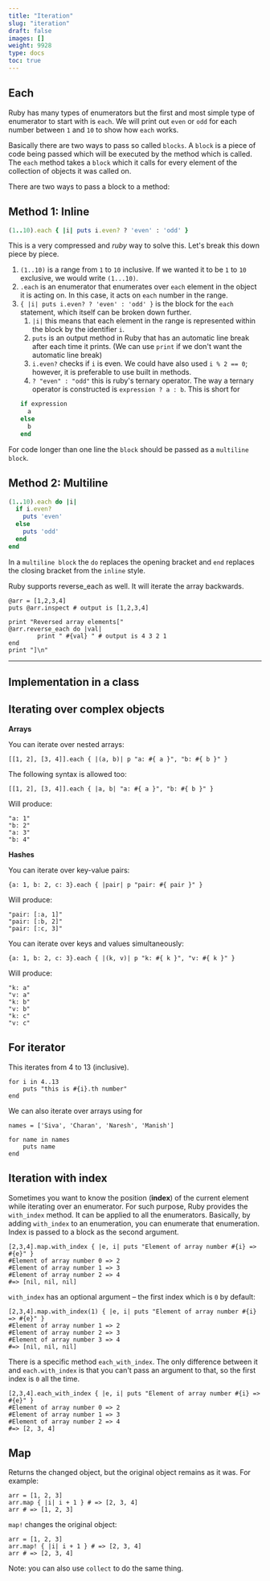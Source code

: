 ```yaml
---
title: "Iteration"
slug: "iteration"
draft: false
images: []
weight: 9928
type: docs
toc: true
---
```


## Each
Ruby has many types of enumerators but the first and most simple type of enumerator to start with is ``each``. We will print out `even` or `odd` for each number between `1` and `10` to show how `each` works.

Basically there are two ways to pass so called `blocks`. A `block` is a piece of code being passed which will be executed by the method which is called. The `each` method takes a `block` which it calls for every element of the collection of objects it was called on.

There are two ways to pass a block to a method:

## Method 1: Inline
```ruby
(1..10).each { |i| puts i.even? ? 'even' : 'odd' }
```
This is a very compressed and _ruby_ way to solve this. Let's break this down piece by piece.
1. `(1..10)` is a range from `1` to `10` inclusive. If we wanted it to be `1` to `10` exclusive, we would write `(1...10)`.
2. `.each` is an enumerator that enumerates over `each` element in the object it is acting on. In this case, it acts on `each` number in the range.
3. `{ |i| puts i.even? ? 'even' : 'odd' }` is the block for the `each` statement, which itself can be broken down further.
    1. `|i|` this means that each element in the range is represented within the block by the identifier `i`. 
    2. `puts` is an output method in Ruby that has an automatic line break after each time it prints. (We can use `print` if we don't want the automatic line break)
    3. `i.even?` checks if `i` is even. We could have also used `i % 2 == 0`; however, it is preferable to use built in methods.
    4. ` ? "even" : "odd" ` this is ruby's ternary operator. The way a ternary operator is constructed is `expression ? a : b`. This is short for
    ```ruby
    if expression
      a
    else
      b
    end
    ```
    
For code longer than one line the `block` should be passed as a `multiline block`.
## Method 2: Multiline
```ruby
(1..10).each do |i|
  if i.even?
    puts 'even'
  else
    puts 'odd'
  end
end
```

In a `multiline block` the `do` replaces the opening bracket and `end` replaces the closing bracket from the `inline` style.


Ruby supports reverse_each as well. It will iterate the array backwards.

    @arr = [1,2,3,4]
    puts @arr.inspect # output is [1,2,3,4]
    
    print "Reversed array elements["
    @arr.reverse_each do |val|
            print " #{val} " # output is 4 3 2 1
    end
    print "]\n"
----------------------------------------------------------------------



## Implementation in a class


## Iterating over complex objects
**Arrays**

You can iterate over nested arrays:

    [[1, 2], [3, 4]].each { |(a, b)| p "a: #{ a }", "b: #{ b }" }

The following syntax is allowed too:

    [[1, 2], [3, 4]].each { |a, b| "a: #{ a }", "b: #{ b }" }

Will produce:

    "a: 1"
    "b: 2"
    "a: 3"
    "b: 4"

**Hashes**

You can iterate over key-value pairs:

    {a: 1, b: 2, c: 3}.each { |pair| p "pair: #{ pair }" }

Will produce:

    "pair: [:a, 1]"
    "pair: [:b, 2]"
    "pair: [:c, 3]"

You can iterate over keys and values simultaneously:

    {a: 1, b: 2, c: 3}.each { |(k, v)| p "k: #{ k }", "v: #{ k }" }

Will produce:

    "k: a"
    "v: a"
    "k: b"
    "v: b"
    "k: c"
    "v: c"

## For  iterator
This iterates from 4 to 13 (inclusive).
 
    for i in 4..13
        puts "this is #{i}.th number"
    end

We can also iterate over arrays using for

    names = ['Siva', 'Charan', 'Naresh', 'Manish']
    
    for name in names
        puts name
    end

## Iteration with index
Sometimes you want to know the position (**index**) of the current element while iterating over an enumerator. For such purpose, Ruby provides the `with_index` method. It can be applied to all the enumerators. Basically, by adding `with_index` to an enumeration, you can enumerate that enumeration. Index is passed to a block as the second argument. 

    [2,3,4].map.with_index { |e, i| puts "Element of array number #{i} => #{e}" }
    #Element of array number 0 => 2
    #Element of array number 1 => 3
    #Element of array number 2 => 4
    #=> [nil, nil, nil]

`with_index` has an optional argument – the first index which is `0` by default:
    
    [2,3,4].map.with_index(1) { |e, i| puts "Element of array number #{i} => #{e}" }
    #Element of array number 1 => 2
    #Element of array number 2 => 3
    #Element of array number 3 => 4
    #=> [nil, nil, nil]

There is a specific method `each_with_index`. The only difference between it and `each.with_index` is that you can't pass an argument to that, so the first index is `0` all the time.

    [2,3,4].each_with_index { |e, i| puts "Element of array number #{i} => #{e}" }
    #Element of array number 0 => 2
    #Element of array number 1 => 3
    #Element of array number 2 => 4
    #=> [2, 3, 4]

## Map
Returns the changed object, but the original object remains as it was. For example:

    arr = [1, 2, 3]
    arr.map { |i| i + 1 } # => [2, 3, 4]
    arr # => [1, 2, 3]

`map!` changes the original object:

    arr = [1, 2, 3]
    arr.map! { |i| i + 1 } # => [2, 3, 4]
    arr # => [2, 3, 4]

Note: you can also use `collect` to do the same thing.

